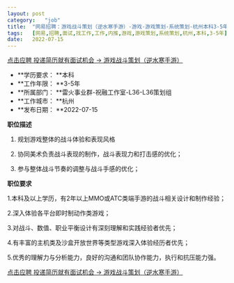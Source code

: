 ```yaml
---
layout:	post
category:	"job"
title:	"网易招聘：游戏战斗策划（逆水寒手游）-游戏-游戏策划-系统策划-杭州本科3-5年"
tags:	[网易,招聘,面试,找工作,工作,内推,游戏,游戏策划,系统策划,杭州,本科,3-5年]
date:	2022-07-15
---
```


[点击应聘 投递简历就有面试机会 ->  游戏战斗策划（逆水寒手游）](http://mobile.bole.netease.com/bole/boleDetail?id=40047&employeeId=346f03c3cda5f04c&key=all)



- **学历要求： **本科
- **工作年限： **3-5年
- **所属部门： **雷火事业群-祝融工作室-L36-L36策划组
- **工作城市： **杭州
- **发布日期： **2022-07-15



**职位描述**

1. 规划游戏整体的战斗体验和表现风格

2. 协同美术负责战斗表现的制作，战斗表现力和打击感的优化；

3. 参与整体战斗节奏的调整与战斗手感的优化；



**职位要求**

1.本科及以上学历，有2年以上MMO或ATC类端手游的战斗相关设计和制作经验；

2.深入体验各平台即时制动作类游戏；

3.对战斗、数值、职业平衡设计有深刻理解和实践经验者优先；

4.有丰富的主机类及沙盒开放世界等类型游戏深入体验经历者优先；

5.优秀的理解力与分析能力，良好的沟通和团队协作能力，执行和抗压能力强。



[点击应聘 投递简历就有面试机会 ->  游戏战斗策划（逆水寒手游）](http://mobile.bole.netease.com/bole/boleDetail?id=40047&employeeId=346f03c3cda5f04c&key=all)